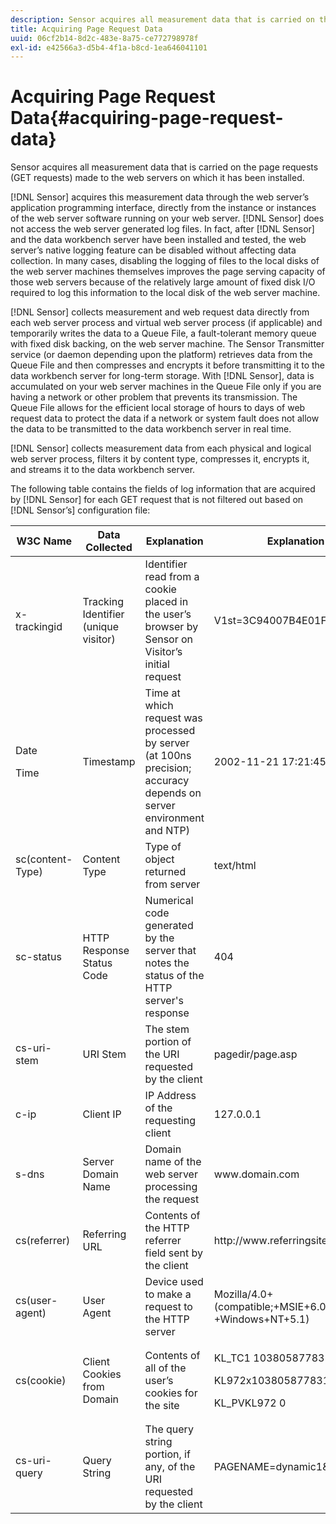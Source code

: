 ```yaml
---
description: Sensor acquires all measurement data that is carried on the page requests (GET requests) made to the web servers on which it has been installed.
title: Acquiring Page Request Data
uuid: 06cf2b14-8d2c-483e-8a75-ce772798978f
exl-id: e42566a3-d5b4-4f1a-b8cd-1ea646041101
---
```

# Acquiring Page Request Data{#acquiring-page-request-data}

Sensor acquires all measurement data that is carried on the page requests (GET requests) made to the web servers on which it has been installed.

 [!DNL Sensor] acquires this measurement data through the web server’s application programming interface, directly from the instance or instances of the web server software running on your web server. [!DNL Sensor] does not access the web server generated log files. In fact, after [!DNL Sensor] and the data workbench server have been installed and tested, the web server’s native logging feature can be disabled without affecting data collection. In many cases, disabling the logging of files to the local disks of the web server machines themselves improves the page serving capacity of those web servers because of the relatively large amount of fixed disk I/O required to log this information to the local disk of the web server machine.

[!DNL Sensor] collects measurement and web request data directly from each web server process and virtual web server process (if applicable) and temporarily writes the data to a Queue File, a fault-tolerant memory queue with fixed disk backing, on the web server machine. The Sensor Transmitter service (or daemon depending upon the platform) retrieves data from the Queue File and then compresses and encrypts it before transmitting it to the data workbench server for long-term storage. With [!DNL Sensor], data is accumulated on your web server machines in the Queue File only if you are having a network or other problem that prevents its transmission. The Queue File allows for the efficient local storage of hours to days of web request data to protect the data if a network or system fault does not allow the data to be transmitted to the data workbench server in real time.

[!DNL Sensor] collects measurement data from each physical and logical web server process, filters it by content type, compresses it, encrypts it, and streams it to the data workbench server.

The following table contains the fields of log information that are acquired by [!DNL Sensor] for each GET request that is not filtered out based on [!DNL Sensor’s] configuration file:

<table id="table_5F65474150EC41648B35D0B031FB9B15"> 
 <thead> 
  <tr> 
   <th colname="col1" class="entry"> W3C Name </th> 
   <th colname="col2" class="entry"> Data Collected </th> 
   <th colname="col3" class="entry"> Explanation </th> 
   <th colname="col4" class="entry"> Explanation </th> 
  </tr> 
 </thead>
 <tbody> 
  <tr> 
   <td colname="col1"> x-trackingid </td> 
   <td colname="col2"> Tracking Identifier (unique visitor) </td> 
   <td colname="col3"> Identifier read from a cookie placed in the user’s browser by <span class="wintitle"> Sensor </span> on Visitor’s initial request </td> 
   <td colname="col4"> V1st=3C94007B4E01F9C2 </td> 
  </tr> 
  <tr> 
   <td colname="col1"> <p>Date </p> <p>Time </p> </td> 
   <td colname="col2"> Timestamp </td> 
   <td colname="col3"> Time at which request was processed by server (at 100ns precision; accuracy depends on server environment and NTP) </td> 
   <td colname="col4"> 2002-11-21 17:21:45.123 </td> 
  </tr> 
  <tr> 
   <td colname="col1"> sc(content-Type) </td> 
   <td colname="col2"> Content Type </td> 
   <td colname="col3"> Type of object returned from server </td> 
   <td colname="col4"> text/html </td> 
  </tr> 
  <tr> 
   <td colname="col1"> sc-status </td> 
   <td colname="col2"> HTTP Response Status Code </td> 
   <td colname="col3"> Numerical code generated by the server that notes the status of the HTTP server's response </td> 
   <td colname="col4"> 404 </td> 
  </tr> 
  <tr> 
   <td colname="col1"> cs-uri-stem </td> 
   <td colname="col2"> URI Stem </td> 
   <td colname="col3"> The stem portion of the URI requested by the client </td> 
   <td colname="col4"> <span class="filepath"> pagedir/page.asp </span> </td> 
  </tr> 
  <tr> 
   <td colname="col1"> c-ip </td> 
   <td colname="col2"> Client IP </td> 
   <td colname="col3"> IP Address of the requesting client </td> 
   <td colname="col4"> 127.0.0.1 </td> 
  </tr> 
  <tr> 
   <td colname="col1"> s-dns </td> 
   <td colname="col2"> Server Domain Name </td> 
   <td colname="col3"> Domain name of the web server processing the request </td> 
   <td colname="col4"> <span class="filepath"> www.domain.com </span> </td> 
  </tr> 
  <tr> 
   <td colname="col1"> cs(referrer) </td> 
   <td colname="col2"> Referring URL </td> 
   <td colname="col3"> Contents of the HTTP referrer field sent by the client </td> 
   <td colname="col4"> <span class="filepath"> http://www.referringsite.com </span> </td> 
  </tr> 
  <tr> 
   <td colname="col1"> cs(user-agent) </td> 
   <td colname="col2"> User Agent </td> 
   <td colname="col3"> Device used to make a request to the HTTP server </td> 
   <td colname="col4"> Mozilla/4.0+(compatible;+MSIE+6.0; +Windows+NT+5.1) </td> 
  </tr> 
  <tr> 
   <td colname="col1"> cs(cookie) </td> 
   <td colname="col2"> Client Cookies from Domain </td> 
   <td colname="col3"> Contents of all of the user’s cookies for the site </td> 
   <td colname="col4"> <p>KL_TC1 1038058778312 </p> <p>KL972x1038058778312282052 </p> <p>KL_PVKL972 0 </p> </td> 
  </tr> 
  <tr> 
   <td colname="col1"> cs-uri-query </td> 
   <td colname="col2"> Query String </td> 
   <td colname="col3"> The query string portion, if any, of the URI requested by the client </td> 
   <td colname="col4"> PAGENAME=dynamic1&amp;link=3001 </td> 
  </tr> 
 </tbody> 
</table>
